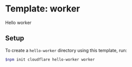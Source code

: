# Template: worker

Hello worker

## Setup

To create a `hello-worker` directory using this template, run:

```sh
$npm init cloudflare hello-worker worker
```

